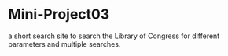 # Mini-Project03
a short search site to search the Library of Congress for different parameters and multiple searches.
